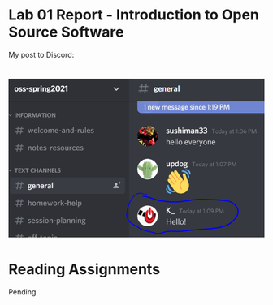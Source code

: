 # Lab 01 Report - Introduction to Open Source Software

My post to Discord:
# ![Hello](hello_v2.png)

# Reading Assignments
Pending
